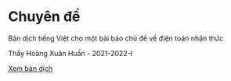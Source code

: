 Chuyên đề
===

Bản dịch tiếng Việt cho một bài báo chủ đề về điện toán nhận thức

Thầy Hoàng Xuân Huấn - 2021-2022-I

[Xem bản dịch](https://github.com/thailinh309/INT6157_Chuyen_de/blob/master/Report.md)
